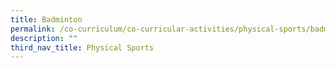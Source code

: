```yaml
---
title: Badminton
permalink: /co-curriculum/co-curricular-activities/physical-sports/badminton/
description: ""
third_nav_title: Physical Sports
---
```

